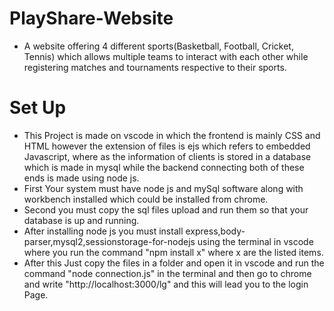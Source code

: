 # PlayShare-Website
* A website offering 4 different sports(Basketball, Football, Cricket, Tennis) which allows multiple teams to interact with each other while registering matches and tournaments respective to their sports.
# Set Up
* This Project is made on vscode in which the frontend is mainly CSS and HTML however the extension of files is ejs which refers to embedded Javascript, where as the information of clients is stored in a database which is made in mysql while the backend connecting both of these ends is made using node js.
* First Your system must have node js and mySql software along with workbench installed which could be installed from chrome.
* Second you must copy the sql files upload and run them so that your database is up and running.
* After installing node js you must install express,body-parser,mysql2,sessionstorage-for-nodejs using the terminal in vscode where you run the command "npm install x" where x are the listed items.
*  After this Just copy the files in a folder and open it in vscode and run the command "node connection.js" in the terminal and then go to chrome and write "http://localhost:3000/lg" and this will lead you to the login Page.
  
